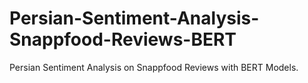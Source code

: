 # Persian-Sentiment-Analysis-Snappfood-Reviews-BERT
Persian Sentiment Analysis on Snappfood Reviews with BERT Models.
